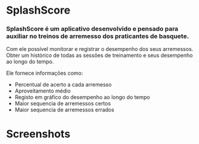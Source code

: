 # SplashScore

### SplashScore é um aplicativo desenvolvido e pensado para auxiliar no treinos de arremesso dos praticantes de basquete.

Com ele possível monitorar e registrar o desempenho dos seus arremessos.
Obter um histórico de todas as sessões de treinamento e seus desempenho ao longo do tempo.

Ele fornece informações como:
* Percentual de acerto a cada arremesso 
* Aproveitamento médio
* Registo em gráfico do desempenho ao longo do tempo
* Maior sequencia de arremessos certos
* Maior sequencia de arremessos errados

# Screenshots
